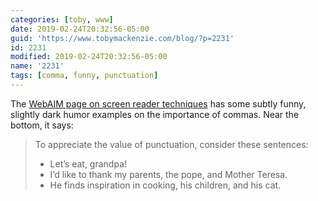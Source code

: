 ```yaml
---
categories: [toby, www]
date: 2019-02-24T20:32:56-05:00
guid: 'https://www.tobymackenzie.com/blog/?p=2231'
id: 2231
modified: 2019-02-24T20:32:56-05:00
name: '2231'
tags: [comma, funny, punctuation]
---
```


The [WebAIM page on screen reader techniques](https://webaim.org/techniques/screenreader/) has some subtly funny, slightly dark humor examples on the importance of commas.<!--more-->  Near the bottom, it says:

> To appreciate the value of punctuation, consider these sentences: 
> - Let’s eat, grandpa!
> - I’d like to thank my parents, the pope, and Mother Teresa.
> - He finds inspiration in cooking, his children, and his cat.

